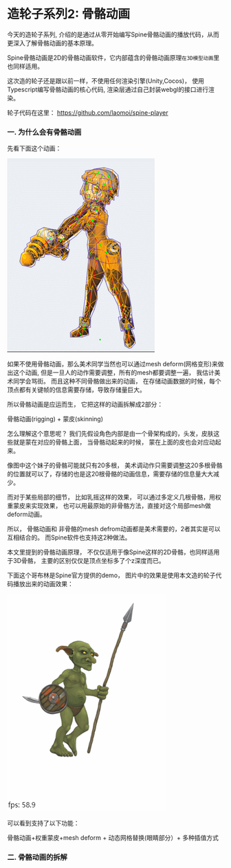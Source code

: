 # 造轮子系列2: 骨骼动画


今天的造轮子系列, 介绍的是通过从零开始编写Spine骨骼动画的播放代码，从而更深入了解骨骼动画的基本原理。


Spine骨骼动画是2D的骨骼动画软件，它内部蕴含的骨骼动画原理`在3D模型动画`里也同样适用。


这次造的轮子还是跟以前一样，不使用任何渲染引擎(Unity,Cocos)， 使用Typescript编写骨骼动画的核心代码, 渲染层通过自己封装webgl的接口进行渲染。


轮子代码在这里： https://github.com/laomoi/spine-player
 


### 一. 为什么会有骨骼动画

先看下面这个动画：


![](1.gif) 


如果不使用骨骼动画，那么美术同学当然也可以通过mesh deform(网格变形)来做出这个动画, 但是一旦人的动作需要调整，所有的mesh都要调整一遍， 我估计美术同学会骂街。 而且这种不同骨骼做出来的动画， 在存储动画数据的时候，每个顶点都有关键帧的信息需要存储，导致存储量巨大。

所以骨骼动画是应运而生， 它把这样的动画拆解成2部分：  

骨骼动画(rigging) +  蒙皮(skinning)


怎么理解这个意思呢？ 我们先假设角色内部是由一个骨架构成的，头发，皮肤这些就是蒙在对应的骨骼上面， 当骨骼动起来的时候， 蒙在上面的皮也会对应动起来。

像图中这个妹子的骨骼可能就只有20多根， 美术调动作只需要调整这20多根骨骼的位置就可以了，存储的也是这20根骨骼的动画信息，需要存储的信息量大大减少。

而对于某些局部的细节， 比如乳摇这样的效果， 可以通过多定义几根骨骼，用权重蒙皮来实现效果， 也可以用最原始的非骨骼方法，直接对这个局部mesh做deform动画。

所以， 骨骼动画和 非骨骼的mesh defrom动画都是美术需要的，2者其实是可以互相结合的。 而Spine软件也支持这2种做法。


本文里提到的骨骼动画原理， 不仅仅适用于像Spine这样的2D骨骼，也同样适用于3D骨骼， 主要的区别仅仅是顶点坐标多了个z深度而已。


下面这个哥布林是Spine官方提供的demo， 图片中的效果是使用本文造的轮子代码播放出来的动画效果：


![](2.gif) 


可以看到支持了以下功能：

骨骼动画+权重蒙皮+mesh deform + 动态网格替换(眼睛部分）+ 多种插值方式


### 二. 骨骼动画的拆解









